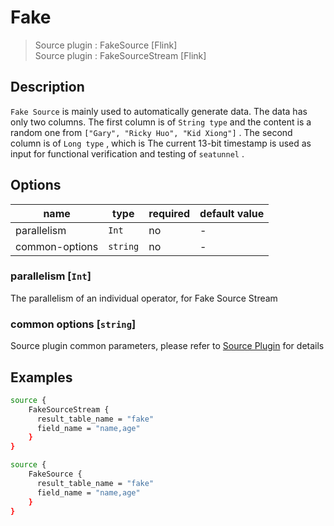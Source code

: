 # Fake

> Source plugin : FakeSource [Flink]  
> Source plugin : FakeSourceStream [Flink]

## Description

`Fake Source` is mainly used to automatically generate data. The data has only two columns. The first column is of `String type` and the content is a random one from `["Gary", "Ricky Huo", "Kid Xiong"]` . The second column is of `Long type` , which is The current 13-bit timestamp is used as input for functional verification and testing of `seatunnel` .

## Options

| name           | type   | required | default value |
| -------------- | ------ | -------- | ------------- |
| parallelism    | `Int`  | no       | -             |
| common-options |`string`| no       | -             |

### parallelism [`Int`]

The parallelism of an individual operator, for Fake Source Stream

### common options [`string`]

Source plugin common parameters, please refer to [Source Plugin](./source-plugin.md) for details

## Examples

```bash
source {
    FakeSourceStream {
      result_table_name = "fake"
      field_name = "name,age"
    }
}
```

```bash
source {
    FakeSource {
      result_table_name = "fake"
      field_name = "name,age"
    }
}
```
